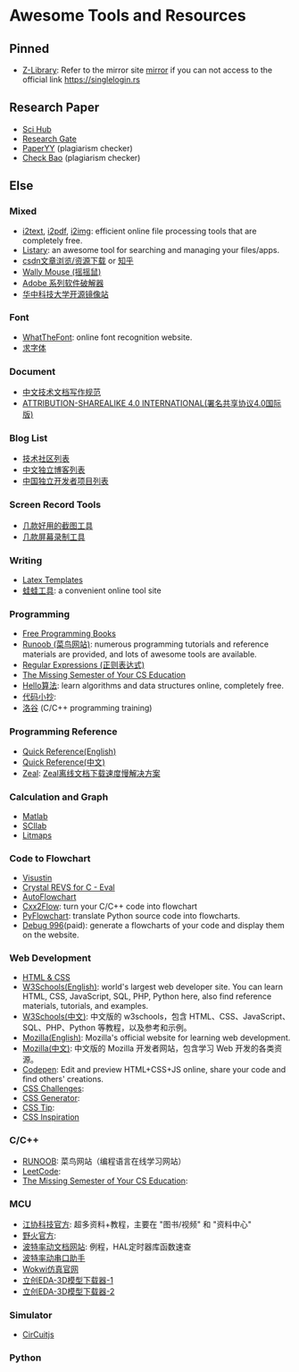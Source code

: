 # Awesome Tools and Resources

## Pinned
- [Z-Library](https://singlelogin.rs): Refer to the mirror site [mirror](https://www.kdocs.cn/l/cq7kDog4zkuR) if you can not access to the official link https://singlelogin.rs

## Research Paper

- [Sci Hub](https://zhuanlan.zhihu.com/p/680268287?utm_campaign=shareopn&utm_medium=social&utm_psn=1792920948971814914&utm_source=wechat_session)
- [Research Gate](https://zhuanlan.zhihu.com/p/57881735?utm_campaign=shareopn&utm_medium=social&utm_psn=1792921277671010305&utm_source=wechat_session)
- [PaperYY](https://www.paperyy.cn/NoLoginPost.aspx) (plagiarism checker)
- [Check Bao](http://www.checkbao.cn/) (plagiarism checker)

## Else

### Mixed
- [i2text](https://www.i2text.com/), [i2pdf](https://www.i2pdf.com/), [i2img](https://www.i2img.com/): efficient online file processing tools that are completely free.
- [Listary](https://www.bilibili.com/video/BV1jL4y1V78P): an awesome tool for searching and managing your files/apps.
- [csdn文章浏览/资源下载](https://www.niupizhiyuan.com/download.html) <span class='tinyscript'>or [知乎](https://www.zhihu.com/question/34442235/answer/3552846202?utm_campaign=shareopn&utm_medium=social&utm_psn=1792927195892690944&utm_source=wechat_session)</span>
- [Wally Mouse (摇摇鼠)](https://yys.tanpok.com/)
- [Adobe 系列软件破解器](https://kirigaya.cn/blog/article?seq=245)
- [华中科技大学开源镜像站](https://mirrors.hust.edu.cn/)

### Font
- [WhatTheFont](https://www.myfonts.com/pages/whatthefont): online font recognition website.
- [求字体](https://www.qiuziti.com/)

### Document
- [中文技术文档写作规范](https://github.com/ruanyf/document-style-guide)
- [ATTRIBUTION-SHAREALIKE 4.0 INTERNATIONAL(署名共享协议4.0国际版)](https://creativecommons.org/licenses/by-sa/4.0/)

### Blog List
- [技术社区列表](https://www.zhihu.com/question/558619469/answer/3021358965)
- [中文独立博客列表](https://github.com/timqian/chinese-independent-blogs)
- [中国独立开发者项目列表](https://github.com/1c7/chinese-independent-developer)

### Screen Record Tools
- [几款好用的截图工具](https://blog.csdn.net/lehe99/article/details/126151606)
- [几款屏幕录制工具](https://www.cnblogs.com/leftshine/p/ScreenRecord.html)

### Writing
- [Latex Templates](https://www.latexstudio.net/index/lists/index/type/2.html)
- [蛙蛙工具](https://www.iamwawa.cn/fuhao.html): a convenient online tool site

### Programming
- [Free Programming Books](https://ebookfoundation.github.io/free-programming-books-search/?&sect=books&file=free-programming-books-zh.md)
- [Runoob (菜鸟网站)](https://www.runoob.com/): numerous programming tutorials and reference materials are provided, and lots of awesome tools are available.
- [Regular Expressions (正则表达式)](https://www.jyshare.com/front-end/854/)
- [The Missing Semester of Your CS Education](https://missing.csail.mit.edu/)
- [Hello算法](https://www.hello-algo.com/chapter_hello_algo/): learn algorithms and data structures online, completely free.
- [代码小抄](https://www.rdonly.com/archives/7502): 
- [洛谷](https://www.luogu.com.cn/training/list) (C/C++ programming training)

### Programming Reference
- [Quick Reference(English)](https://cheatsheets.zip/)
- [Quick Reference(中文)](http://ref.laoleng.vip/)
- [Zeal](https://zealdocs.org): [Zeal离线文档下载速度慢解决方案](https://www.jianshu.com/p/598f18ca6963)



### Calculation and Graph
- [Matlab]()
- [SCIlab](https://www.scilab.org/)
- [Litmaps](https://app.litmaps.com/)

### Code to Flowchart
- [Visustin](https://blog.csdn.net/qq_29183811/article/details/106170648)
- [Crystal REVS for C - Eval](https://blog.csdn.net/qq_29183811/article/details/106170648)
- [AutoFlowchart](https://blog.csdn.net/m0_73770225/article/details/127944452)
- [Cxx2Flow](https://github.com/Enter-tainer/cxx2flow): turn your C/C++ code into flowchart
- [PyFlowchart](https://github.com/cdfmlr/pyflowchart): translate Python source code into flowcharts.
- [Debug 996](https://debug996.com/draw/draw.html)(paid): generate a flowcharts of your code and display them on the website.


### Web Development
- [HTML & CSS](https://internetingishard.netlify.app/html-and-css/)
- [W3Schools(English)](https://www.w3schools.com): world's largest web developer site. You can learn HTML, CSS, JavaScript, SQL, PHP, Python here, also find reference materials, tutorials, and examples.
- [W3Schools(中文)](https://www.w3school.com.cn): 中文版的 w3schools，包含 HTML、CSS、JavaScript、SQL、PHP、Python 等教程，以及参考和示例。
- [Mozilla(English)](https://developer.mozilla.org): Mozilla's official website for learning web development. 
- [Mozilla(中文)](https://developer.mozilla.org/zh-CN): 中文版的 Mozilla 开发者网站，包含学习 Web 开发的各类资源。
- [Codepen](https://codepen.io/madzadev/pen/zYdOVPV): Edit and preview HTML+CSS+JS online, share your code and find others' creations.
- [CSS Challenges](https://css-challenges.com): 
- [CSS Generator](https://css-generators.com): 
- [CSS Tip](https://css-tip.com):
- [CSS Inspiration](https://csscoco.com/inspiration)


### C/C++
- [RUNOOB](https://www.runoob.com/): 菜鸟网站（编程语言在线学习网站）
- [LeetCode](https://leetcode.cn/): 
- [The Missing Semester of Your CS Education](https://missing.csail.mit.edu/): 


### MCU
- [江协科技官方](https://jiangxiekeji.com/): 超多资料+教程，主要在 "图书/视频" 和 "资料中心"
- [野火官方](https://embedfire.com/boos-video/): 
- [波特率动文档网站](https://docs.baud-dance.com/docs/stm32/intro): 例程，HAL定时器库函数速查
- [波特率动串口助手](https://led.baud-dance.com/)
- [Wokwi仿真官网](https://wokwi.com/)
- [立创EDA-3D模型下载器-1](https://github.com/l0086020/LC_3D_Module_Download)
- [立创EDA-3D模型下载器-2](https://github.com/seishinkouki/lceda_step_downloader)


### Simulator
- [CirCuitjs](http://scratch.trtos.com/circuitjs.html)

### Python

